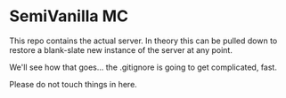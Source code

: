 # SemiVanilla MC

This repo contains the actual server. In theory this can be pulled down to restore a blank-slate new instance of the server at any point.

We'll see how that goes... the .gitignore is going to get complicated, fast.

Please do not touch things in here.
